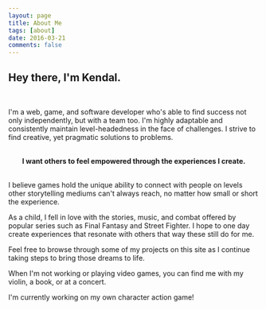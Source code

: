 ```yaml
---
layout: page
title: About Me
tags: [about]
date: 2016-03-21
comments: false
---
```


## Hey there, I'm Kendal.
<br>

<p>I'm a web, game, and software developer who's able to find success not only independently, but with a team too. I'm highly adaptable and consistently maintain level-headedness in the face of challenges. I strive to find creative, yet pragmatic solutions to problems.</p> 

<br>
<center><b>I want others to feel empowered through the experiences I create.</b></center>
<br/>

<p>I believe games hold the unique ability to connect with people on levels other storytelling mediums can't always reach, no matter how small or short the experience.</p> 

<p>
As a child, I fell in love with the stories, music, and combat offered by popular series such as Final Fantasy and Street Fighter. I hope to one day create experiences that resonate with others that way these still do for me.
</p>

<p>Feel free to browse through some of my projects on this site as I continue taking steps to bring those dreams to life.</p>

When I'm not working or playing video games, you can find me with my violin, a book, or at a concert.

I'm currently working on my own character action game!


